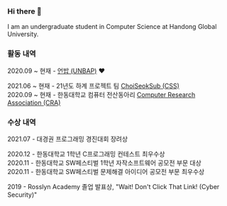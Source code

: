 ### Hi there 👋

I am an undergraduate student in Computer Science at Handong Global University.

### 활동 내역

2020.09 ~ 현재 - [언밥 (UNBAP)](https://unbap.github.io/) ❤️

2021.06 ~ 현재 - 21년도 하계 프로젝트 팀 [ChoiSeokSub (CSS)](https://github.com/CSS-hgu)\
2020.09 ~ 현재 - 한동대학교 컴퓨터 전산동아리 [Computer Research Association (CRA)](https://cra16.github.io/)

### 수상 내역

2021.07 - 대경권 프로그래밍 경진대회 장려상

2020.12 - 한동대학교 1학년 C프로그래밍 컨테스트 최우수상\
2020.11 - 한동대학교 SW페스티벌 1학년 자작소프트웨어 공모전 부문 대상\
2020.11 - 한동대학교 SW페스티벌 문제해결 아이디어 공모전 부문 최우수상

2019 - Rosslyn Academy 졸업 발표상, "Wait! Don't Click That Link! (Cyber Security)"
